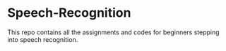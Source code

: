 # Speech-Recognition
This repo contains all the assignments and codes for beginners stepping into speech recognition.
